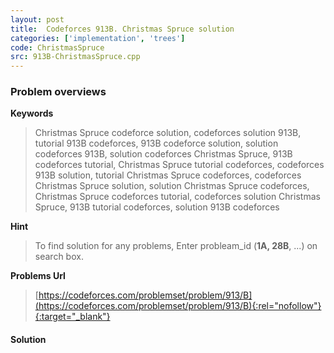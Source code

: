 ```yaml
---
layout: post
title:  Codeforces 913B. Christmas Spruce solution
categories: ['implementation', 'trees']
code: ChristmasSpruce
src: 913B-ChristmasSpruce.cpp
---
```

### **Problem overviews**

**Keywords**
> Christmas Spruce codeforce solution, codeforces solution 913B, tutorial 913B codeforces, 913B codeforce solution, solution codeforces 913B, solution codeforces Christmas Spruce, 913B codeforces tutorial, Christmas Spruce tutorial codeforces, codeforces 913B solution, tutorial Christmas Spruce codeforces, codeforces Christmas Spruce solution, solution Christmas Spruce codeforces, Christmas Spruce codeforces tutorial, codeforces solution Christmas Spruce, 913B tutorial codeforces, solution 913B codeforces

**Hint**
> To find solution for any problems, Enter probleam_id (**1A, 28B**, ...) on search box. 

**Problems Url**
> [https://codeforces.com/problemset/problem/913/B](https://codeforces.com/problemset/problem/913/B){:rel="nofollow"}{:target="_blank"}

#### **Solution**



